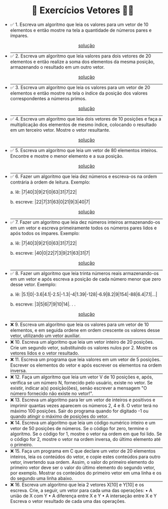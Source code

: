 <h1 style="text-align: center;"> 🚀 Exercícios Vetores 🧑‍🎓</h1>
<ul>
  <li>
    ✅ 1. Escreva um algoritmo que leia os valores para um vetor de 10 elementos
    e então mostre na tela a quantidade de números pares e ímpares.
  </li>
  <p style="text-align: center;">
    <a href="./Exercicio01/Exercicio01/Program.cs">solução</a>
  </p>

  <hr style="font-size: 1px;" />

  <li>
    ✅ 2. Escreva um algoritmo que leia valores para dois vetores de 20
    elementos e então realize a soma dos elementos da mesma posição, armazenando
    o resultado em um outro vetor.
  </li>
  <p style="text-align: center;">
    <a href="./Exercicio02/Exercicio02/Program.cs">solução</a>
  </p>

  <hr style="font-size: 1px;" />

  <li>
    ✅ 3. Escreva um algoritmo que leia os valores para um vetor de 20 elementos
    e então mostre na tela o índice da posição dos valores correspondentes a
    números primos.
  </li>
  <p style="text-align: center;">
    <a href="./Exercicio03/Exercicio03/Program.cs">solução</a>
  </p>

  <hr style="font-size: 1px;" />

  <li>
    ✅ 4. Escreva um algoritmo que leia dois vetores de 10 posições e faça a
    multiplicação dos elementos de mesmo índice, colocando o resultado em um
    terceiro vetor. Mostre o vetor resultante.
  </li>
  <p style="text-align: center;">
    <a href="./Exercicio04/Exercicio04/Program.cs">solução</a>
  </p>

  <hr style="font-size: 1px;" />

  <li>
    ✅ 5. Escreva um algoritmo que leia um vetor de 80 elementos inteiros.
    Encontre e mostre o menor elemento e a sua posição.
  </li>
  <p style="text-align: center;">
    <a href="./Exercicio05/Exercicio05/Program.cs">solução</a>
  </p>

  <hr style="font-size: 1px;" />

  <li>
    ✅ 6. Fazer um algoritmo que leia dez números e escreva-os na ordem
    contrária à ordem de leitura. Exemplo:
    <p>a. lê: |7|40|3|9|21|0|63|31|7|22|</p>
    <p>b. escreve: |22|7|31|63|0|21|9|3|40|7|</p>
  </li>
  <p style="text-align: center;">
    <a href="./Exercicio06/Exercicio06/Program.cs">solução</a>
  </p>

  <hr style="font-size: 1px;" />

  <li>
    ✅ 7. Fazer um algoritmo que leia dez números inteiros armazenando-os em um
    vetor e escreva primeiramente todos os números pares lidos e após todos os
    ímpares. Exemplo:
    <p>a. lê: |7|40|3|9|21|0|63|31|7|22|</p>
    <p>b. escreve: |40|0|22|7|3|9|21|63|31|7|</p>
  </li>
  <p style="text-align: center;">
    <a href="./Exercicio07/Exercicio07/Program.cs">solução</a>
  </p>

  <hr style="font-size: 1px;" />

  <li>
    ✅ 8. Fazer um algoritmo que leia trinta números reais armazenando-os em um
    vetor e após escreva a posição de cada número menor que zero desse vetor.
    Exemplo:
    <p>
      a. lê:
      |5.1|0|-3.6|4.1|-2.5|-1.3|-4|1.39|-128|-6.9|8.2|9|154|-88|6.4|7.1|...|
    </p>
    <p>b. escreve: |3|5|6|7|9|10|14|. . .</p>
  </li>
  <p style="text-align: center;">
    <a href="./Exercicio08/Exercicio08/Program.cs">solução</a>
  </p>

  <hr style="font-size: 1px;" />

  <li>
  ❌ 9. Escreva um algoritmo que leia os valores para um vetor de 10
    elementos, e em seguida ordene em ordem crescente os valores desse vetor,
    utilizando um vetor auxiliar.
  </li>
 
  <hr style="font-size: 1px;" />

  <li>
    ❌ 10. Escreva um algoritmo que leia um vetor inteiro de 20 posições. Crie
    um segundo vetor, substituindo os valores nulos por 2. Mostre os vetores
    lidos e o vetor resultado.
  </li>

  <hr style="font-size: 1px;" />

  <li>
    ❌ 11. Escreva um programa que leia valores em um vetor de 5 posições.
    Escrever os elementos do vetor e após escrever os elementos na ordem
    inversa.
  </li>


  <hr style="font-size: 1px;" />

  <li>
    ❌ 12. Faça um algoritmo que leia um vetor V de 10 posições e, após,
    verifica se um número N, fornecido pelo usuário, existe no vetor. Se
    existir, indicar a(s) posição(ões), senão escrever a mensagem "O número
    fornecido não existe no vetor!".
  </li>

  <hr style="font-size: 1px;" />

  <li>
    ❌ 13. Escreva um algoritmo para ler um vetor de inteiros e positivos e
    imprimir quantas vezes aparecem os números 2, 4 e 8. O vetor terá no máximo
    100 posições. Sair do programa quando for digitado -1 ou quando atingir o
    máximo de posições do vetor.
  </li>


  <hr style="font-size: 1px;" />

  <li>
    ❌ 14. Escreva um algoritmo que leia um código numérico inteiro e um vetor
    de 50 posições de números. Se o código for zero, termine o algoritmo. Se o
    código for 1, mostre o vetor na ordem em que foi lido. Se o código for 2,
    mostre o vetor na ordem inversa, do último elemento até o primeiro.
  </li>
  
<hr style="font-size: 1px;" />
  <li>
    ❌ 15. Faça um programa em C que declare um vetor de 20 elementos inteiros,
    leia os conteúdos do vetor, e copie estes conteúdos para outro vetor,
    invertendo sua ordem. Assim, o valor do primeiro elemento do primeiro vetor
    deve ser o valor do último elemento do segundo vetor, por exemplo. Mostrar
    os conteúdos do primeiro vetor em uma linha e os do segundo uma linha
    abaixo.    
  </li>
<hr style="font-size: 1px;" />
  <li>
    ❌ 16. Escreva um algoritmo que leia 2 vetores X[10] e Y[10] e os escreva.
    Crie, a seguir, um vetor para cada uma das operações: • A união de X com Y •
    A diferença entre X e Y • A interseção entre X e Y Escreva o vetor resultado
    de cada uma das operações.
  </li>
    
</ul>
